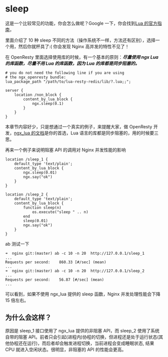 # sleep

这是一个比较常见的功能，你会怎么做呢？Google 一下，你会找到[Lua 的官方指南](http://lua-users.org/wiki/SleepFunction)，

里面介绍了 10 种 sleep 不同的方法（操作系统不一样，方法还有区别），选择一个用，然后你就杯具了:( 你会发现 Nginx 高并发的特性不见了！

在 OpenResty 里面选择使用库的时候，有一个基本的原则：***尽量使用 ngx Lua 的库函数，尽量不用 Lua 的库函数，因为 Lua 的库都是同步阻塞的。***

```
# you do not need the following line if you are using
# the ngx_openresty bundle:
lua_package_path "/path/to/lua-resty-redis/lib/?.lua;;";

server {
    location /non_block {
        content_by_lua_block {
            ngx.sleep(0.1)
        }
    }
}
```

本章节内容好少，只是想通过一个真实的例子，来提醒大家，做 OpenResty 开发，[ngx_lua 的文档](https://github.com/openresty/lua-nginx-module)是你的首选，Lua 语言的库都是同步阻塞的，用的时候要三思。

再来一个例子来说明阻塞 API 的调用对 Nginx 并发性能的影响
```
location /sleep_1 {
    default_type 'text/plain';
    content_by_lua_block {
        ngx.sleep(0.01)
        ngx.say("ok")
    }
}

location /sleep_2 {
    default_type 'text/plain';
    content_by_lua_block {
        function sleep(n)
            os.execute("sleep " .. n)
        end
        sleep(0.01)
        ngx.say("ok")
    }
}
```

ab 测试一下
```
➜  nginx git:(master) ab -c 10 -n 20  http://127.0.0.1/sleep_1
...
Requests per second:    860.33 [#/sec] (mean)
...
➜  nginx git:(master) ab -c 10 -n 20  http://127.0.0.1/sleep_2
...
Requests per second:    56.87 [#/sec] (mean)
...
```

可以看到，如果不使用 ngx_lua 提供的 sleep 函数，Nginx 并发处理性能会下降 15 倍左右。

## 为什么会这样？

原因是 sleep_1 接口使用了 ngx_lua 提供的非阻塞 API，而 sleep_2 使用了系统自带的阻塞 API。前者只会引起(进程内)协程的切换，但进程还是处于运行状态(其他协程还在运行)，而后者却会触发进程切换，当前进程会变成睡眠状态, 结果 CPU 就进入空闲状态。很明显，非阻塞的 API 的性能会更高。
